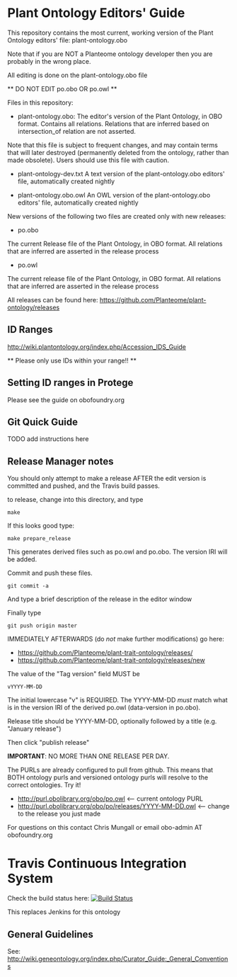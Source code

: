 # Plant Ontology Editors' Guide

This repository contains the most current, working version of the Plant Ontology editors' file: plant-ontology.obo

Note that if you are NOT a Planteome ontology developer then you are probably in the wrong place.

All editing is done on the plant-ontology.obo file 

** DO NOT EDIT po.obo OR po.owl **

Files in this repository:

* plant-ontology.obo: 
The editor's version of the Plant Ontology, in OBO format. Contains all relations. Relations that are inferred based on intersection_of relation are not asserted. 

Note that this file is subject to frequent changes, and may contain terms that will later destroyed (permanently deleted from the ontology, rather than made obsolete). Users should use this file with caution. 

* plant-ontology-dev.txt
A text version of the plant-ontology.obo editors' file, automatically created nightly

* plant-ontology.obo.owl
An OWL version of the plant-ontology.obo editors' file, automatically created nightly

New versions of the following two files are created only with new releases:

* po.obo

The current Release file of the Plant Ontology, in OBO format.  All relations that are inferred are asserted in the release process

* po.owl

The current release file of the Plant Ontology, in OBO format. All relations that are inferred are asserted in the release process

All releases can be found here:   https://github.com/Planteome/plant-ontology/releases 	

## ID Ranges

http://wiki.plantontology.org/index.php/Accession_IDS_Guide

** Please only use IDs within your range!! **

## Setting ID ranges in Protege

Please see the guide on obofoundry.org
 
## Git Quick Guide

TODO add instructions here

## Release Manager notes

You should only attempt to make a release AFTER the edit version is
committed and pushed, and the Travis build passes.

to release, change into this directory, and type

    make

If this looks good type:

    make prepare_release

This generates derived files such as po.owl and po.obo. The version IRI
will be added.

Commit and push these files.

    git commit -a

And type a brief description of the release in the editor window

Finally type

    git push origin master

IMMEDIATELY AFTERWARDS (do *not* make further modifications) go here:

 * https://github.com/Planteome/plant-trait-ontology/releases/
 * https://github.com/Planteome/plant-trait-ontology/releases/new

The value of the "Tag version" field MUST be

    vYYYY-MM-DD

The initial lowercase "v" is REQUIRED. The YYYY-MM-DD *must* match
what is in the version IRI of the derived po.owl (data-version in
po.obo).

Release title should be YYYY-MM-DD, optionally followed by a title (e.g. "January release")

Then click "publish release"

__IMPORTANT__: NO MORE THAN ONE RELEASE PER DAY.

The PURLs are already configured to pull from github. This means that
BOTH ontology purls and versioned ontology purls will resolve to the
correct ontologies. Try it!

 * http://purl.obolibrary.org/obo/po.owl <-- current ontology PURL
 * http://purl.obolibrary.org/obo/po/releases/YYYY-MM-DD.owl <-- change to the release you just made

For questions on this contact Chris Mungall or email obo-admin AT obofoundry.org

# Travis Continuous Integration System

Check the build status here: [![Build Status](https://travis-ci.org/Planteome/to.svg?branch=master)](https://travis-ci.org/Planteome/po)

This replaces Jenkins for this ontology

## General Guidelines

See:
http://wiki.geneontology.org/index.php/Curator_Guide:_General_Conventions



